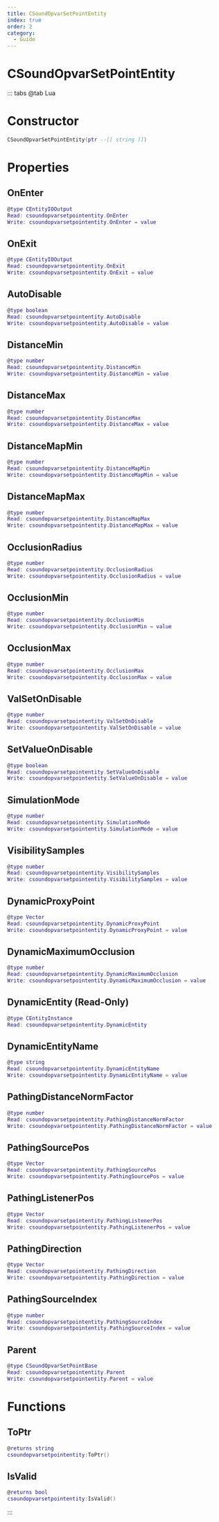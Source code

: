 ```yaml
---
title: CSoundOpvarSetPointEntity
index: true
order: 2
category:
  - Guide
---
```


# CSoundOpvarSetPointEntity

::: tabs
@tab Lua
# Constructor
```lua
CSoundOpvarSetPointEntity(ptr --[[ string ]])
```
# Properties
## OnEnter 
```lua
@type CEntityIOOutput
Read: csoundopvarsetpointentity.OnEnter
Write: csoundopvarsetpointentity.OnEnter = value
```
## OnExit 
```lua
@type CEntityIOOutput
Read: csoundopvarsetpointentity.OnExit
Write: csoundopvarsetpointentity.OnExit = value
```
## AutoDisable 
```lua
@type boolean
Read: csoundopvarsetpointentity.AutoDisable
Write: csoundopvarsetpointentity.AutoDisable = value
```
## DistanceMin 
```lua
@type number
Read: csoundopvarsetpointentity.DistanceMin
Write: csoundopvarsetpointentity.DistanceMin = value
```
## DistanceMax 
```lua
@type number
Read: csoundopvarsetpointentity.DistanceMax
Write: csoundopvarsetpointentity.DistanceMax = value
```
## DistanceMapMin 
```lua
@type number
Read: csoundopvarsetpointentity.DistanceMapMin
Write: csoundopvarsetpointentity.DistanceMapMin = value
```
## DistanceMapMax 
```lua
@type number
Read: csoundopvarsetpointentity.DistanceMapMax
Write: csoundopvarsetpointentity.DistanceMapMax = value
```
## OcclusionRadius 
```lua
@type number
Read: csoundopvarsetpointentity.OcclusionRadius
Write: csoundopvarsetpointentity.OcclusionRadius = value
```
## OcclusionMin 
```lua
@type number
Read: csoundopvarsetpointentity.OcclusionMin
Write: csoundopvarsetpointentity.OcclusionMin = value
```
## OcclusionMax 
```lua
@type number
Read: csoundopvarsetpointentity.OcclusionMax
Write: csoundopvarsetpointentity.OcclusionMax = value
```
## ValSetOnDisable 
```lua
@type number
Read: csoundopvarsetpointentity.ValSetOnDisable
Write: csoundopvarsetpointentity.ValSetOnDisable = value
```
## SetValueOnDisable 
```lua
@type boolean
Read: csoundopvarsetpointentity.SetValueOnDisable
Write: csoundopvarsetpointentity.SetValueOnDisable = value
```
## SimulationMode 
```lua
@type number
Read: csoundopvarsetpointentity.SimulationMode
Write: csoundopvarsetpointentity.SimulationMode = value
```
## VisibilitySamples 
```lua
@type number
Read: csoundopvarsetpointentity.VisibilitySamples
Write: csoundopvarsetpointentity.VisibilitySamples = value
```
## DynamicProxyPoint 
```lua
@type Vector
Read: csoundopvarsetpointentity.DynamicProxyPoint
Write: csoundopvarsetpointentity.DynamicProxyPoint = value
```
## DynamicMaximumOcclusion 
```lua
@type number
Read: csoundopvarsetpointentity.DynamicMaximumOcclusion
Write: csoundopvarsetpointentity.DynamicMaximumOcclusion = value
```
## DynamicEntity (Read-Only)
```lua
@type CEntityInstance
Read: csoundopvarsetpointentity.DynamicEntity
```
## DynamicEntityName 
```lua
@type string
Read: csoundopvarsetpointentity.DynamicEntityName
Write: csoundopvarsetpointentity.DynamicEntityName = value
```
## PathingDistanceNormFactor 
```lua
@type number
Read: csoundopvarsetpointentity.PathingDistanceNormFactor
Write: csoundopvarsetpointentity.PathingDistanceNormFactor = value
```
## PathingSourcePos 
```lua
@type Vector
Read: csoundopvarsetpointentity.PathingSourcePos
Write: csoundopvarsetpointentity.PathingSourcePos = value
```
## PathingListenerPos 
```lua
@type Vector
Read: csoundopvarsetpointentity.PathingListenerPos
Write: csoundopvarsetpointentity.PathingListenerPos = value
```
## PathingDirection 
```lua
@type Vector
Read: csoundopvarsetpointentity.PathingDirection
Write: csoundopvarsetpointentity.PathingDirection = value
```
## PathingSourceIndex 
```lua
@type number
Read: csoundopvarsetpointentity.PathingSourceIndex
Write: csoundopvarsetpointentity.PathingSourceIndex = value
```
## Parent 
```lua
@type CSoundOpvarSetPointBase
Read: csoundopvarsetpointentity.Parent
Write: csoundopvarsetpointentity.Parent = value
```
# Functions
## ToPtr
```lua
@returns string
csoundopvarsetpointentity:ToPtr()
```
## IsValid
```lua
@returns bool
csoundopvarsetpointentity:IsValid()
```

:::